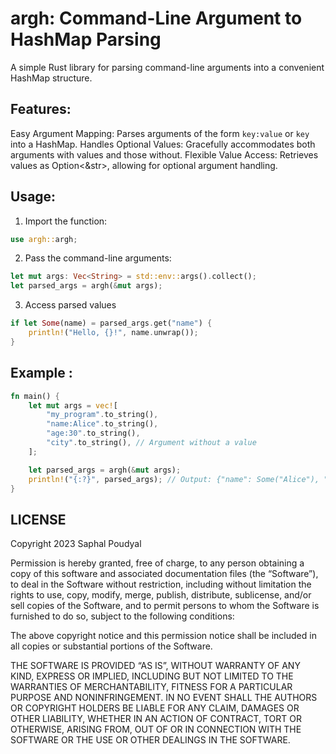 # argh: Command-Line Argument to HashMap Parsing

A simple Rust library for parsing command-line arguments into a convenient HashMap structure.

## Features:

Easy Argument Mapping: Parses arguments of the form `key:value` or `key` into a HashMap.
Handles Optional Values: Gracefully accommodates both arguments with values and those without.
Flexible Value Access: Retrieves values as Option<&str>, allowing for optional argument handling.

## Usage:

1. Import the function:
```rust
use argh::argh;
```

2. Pass the command-line arguments:
```rust
let mut args: Vec<String> = std::env::args().collect();
let parsed_args = argh(&mut args);
```

3. Access parsed values
```rust 
if let Some(name) = parsed_args.get("name") {
    println!("Hello, {}!", name.unwrap());
}
```

## Example :
```rust 
fn main() {
    let mut args = vec![
        "my_program".to_string(),
        "name:Alice".to_string(),
        "age:30".to_string(),
        "city".to_string(), // Argument without a value
    ];

    let parsed_args = argh(&mut args);
    println!("{:?}", parsed_args); // Output: {"name": Some("Alice"), "age": Some("30"), "city": None}
}
```

## LICENSE
Copyright 2023 Saphal Poudyal

Permission is hereby granted, free of charge, to any person obtaining a copy of this software and associated documentation files (the “Software”), to deal in the Software without restriction, including without limitation the rights to use, copy, modify, merge, publish, distribute, sublicense, and/or sell copies of the Software, and to permit persons to whom the Software is furnished to do so, subject to the following conditions:

The above copyright notice and this permission notice shall be included in all copies or substantial portions of the Software.

THE SOFTWARE IS PROVIDED “AS IS”, WITHOUT WARRANTY OF ANY KIND, EXPRESS OR IMPLIED, INCLUDING BUT NOT LIMITED TO THE WARRANTIES OF MERCHANTABILITY, FITNESS FOR A PARTICULAR PURPOSE AND NONINFRINGEMENT. IN NO EVENT SHALL THE AUTHORS OR COPYRIGHT HOLDERS BE LIABLE FOR ANY CLAIM, DAMAGES OR OTHER LIABILITY, WHETHER IN AN ACTION OF CONTRACT, TORT OR OTHERWISE, ARISING FROM, OUT OF OR IN CONNECTION WITH THE SOFTWARE OR THE USE OR OTHER DEALINGS IN THE SOFTWARE.
